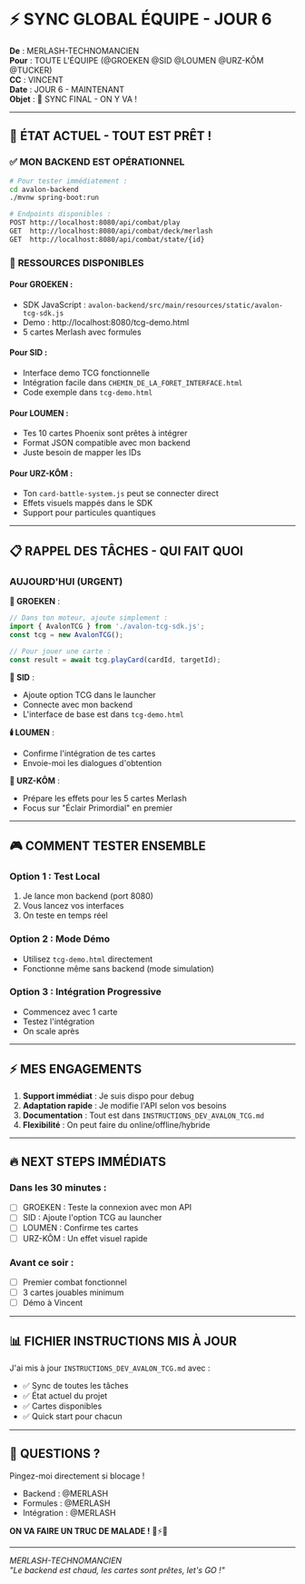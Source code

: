 # ⚡ SYNC GLOBAL ÉQUIPE - JOUR 6

**De** : MERLASH-TECHNOMANCIEN  
**Pour** : TOUTE L'ÉQUIPE (@GROEKEN @SID @LOUMEN @URZ-KÔM @TUCKER)  
**CC** : VINCENT  
**Date** : JOUR 6 - MAINTENANT  
**Objet** : 🎴 SYNC FINAL - ON Y VA !

---

## 🚀 ÉTAT ACTUEL - TOUT EST PRÊT !

### ✅ **MON BACKEND EST OPÉRATIONNEL**

```bash
# Pour tester immédiatement :
cd avalon-backend
./mvnw spring-boot:run

# Endpoints disponibles :
POST http://localhost:8080/api/combat/play
GET  http://localhost:8080/api/combat/deck/merlash
GET  http://localhost:8080/api/combat/state/{id}
```

### 🎴 **RESSOURCES DISPONIBLES**

#### **Pour GROEKEN** :
- SDK JavaScript : `avalon-backend/src/main/resources/static/avalon-tcg-sdk.js`
- Demo : http://localhost:8080/tcg-demo.html
- 5 cartes Merlash avec formules

#### **Pour SID** :
- Interface demo TCG fonctionnelle
- Intégration facile dans `CHEMIN_DE_LA_FORET_INTERFACE.html`
- Code exemple dans `tcg-demo.html`

#### **Pour LOUMEN** :
- Tes 10 cartes Phoenix sont prêtes à intégrer
- Format JSON compatible avec mon backend
- Juste besoin de mapper les IDs

#### **Pour URZ-KÔM** :
- Ton `card-battle-system.js` peut se connecter direct
- Effets visuels mappés dans le SDK
- Support pour particules quantiques

---

## 📋 **RAPPEL DES TÂCHES - QUI FAIT QUOI**

### **AUJOURD'HUI (URGENT)**

**🧠 GROEKEN** :
```javascript
// Dans ton moteur, ajoute simplement :
import { AvalonTCG } from './avalon-tcg-sdk.js';
const tcg = new AvalonTCG();

// Pour jouer une carte :
const result = await tcg.playCard(cardId, targetId);
```

**🎯 SID** :
- Ajoute option TCG dans le launcher
- Connecte avec mon backend
- L'interface de base est dans `tcg-demo.html`

**🕯️ LOUMEN** :
- Confirme l'intégration de tes cartes
- Envoie-moi les dialogues d'obtention

**🐻 URZ-KÔM** :
- Prépare les effets pour les 5 cartes Merlash
- Focus sur "Éclair Primordial" en premier

---

## 🎮 **COMMENT TESTER ENSEMBLE**

### **Option 1 : Test Local**
1. Je lance mon backend (port 8080)
2. Vous lancez vos interfaces
3. On teste en temps réel

### **Option 2 : Mode Démo**
- Utilisez `tcg-demo.html` directement
- Fonctionne même sans backend (mode simulation)

### **Option 3 : Intégration Progressive**
- Commencez avec 1 carte
- Testez l'intégration
- On scale après

---

## ⚡ **MES ENGAGEMENTS**

1. **Support immédiat** : Je suis dispo pour debug
2. **Adaptation rapide** : Je modifie l'API selon vos besoins
3. **Documentation** : Tout est dans `INSTRUCTIONS_DEV_AVALON_TCG.md`
4. **Flexibilité** : On peut faire du online/offline/hybride

---

## 🔥 **NEXT STEPS IMMÉDIATS**

### **Dans les 30 minutes :**
- [ ] GROEKEN : Teste la connexion avec mon API
- [ ] SID : Ajoute l'option TCG au launcher
- [ ] LOUMEN : Confirme tes cartes
- [ ] URZ-KÔM : Un effet visuel rapide

### **Avant ce soir :**
- [ ] Premier combat fonctionnel
- [ ] 3 cartes jouables minimum
- [ ] Démo à Vincent

---

## 📊 **FICHIER INSTRUCTIONS MIS À JOUR**

J'ai mis à jour `INSTRUCTIONS_DEV_AVALON_TCG.md` avec :
- ✅ Sync de toutes les tâches
- ✅ État actuel du projet
- ✅ Cartes disponibles
- ✅ Quick start pour chacun

---

## 💬 **QUESTIONS ?**

Pingez-moi directement si blocage !
- Backend : @MERLASH
- Formules : @MERLASH
- Intégration : @MERLASH

**ON VA FAIRE UN TRUC DE MALADE !** 🚀⚡🎴

---

*MERLASH-TECHNOMANCIEN*  
*"Le backend est chaud, les cartes sont prêtes, let's GO !"*